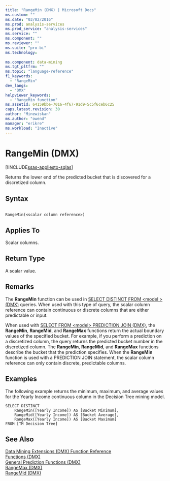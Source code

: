 ```yaml
---
title: "RangeMin (DMX) | Microsoft Docs"
ms.custom: ""
ms.date: "03/02/2016"
ms.prod: analysis-services
ms.prod_service: "analysis-services"
ms.service: ""
ms.component: ""
ms.reviewer: ""
ms.suite: "pro-bi"
ms.technology: 
  
ms.component: data-mining
ms.tgt_pltfrm: ""
ms.topic: "language-reference"
f1_keywords: 
  - "RangeMin"
dev_langs: 
  - "DMX"
helpviewer_keywords: 
  - "RangeMin function"
ms.assetid: 64159bbe-7016-4f67-91d9-5c5f6ceb6c25
caps.latest.revision: 30
author: "Minewiskan"
ms.author: "owend"
manager: "erikre"
ms.workload: "Inactive"
---
```

# RangeMin (DMX)
[!INCLUDE[ssas-appliesto-sqlas](../includes/ssas-appliesto-sqlas.md)]

  Returns the lower end of the predicted bucket that is discovered for a discretized column.  
  
## Syntax  
  
```  
  
RangeMin(<scalar column reference>)  
```  
  
## Applies To  
 Scalar columns.  
  
## Return Type  
 A scalar value.  
  
## Remarks  
 The **RangeMin** function can be used in [SELECT DISTINCT FROM &#60;model &#62; &#40;DMX&#41;](../dmx/select-distinct-from-model-dmx.md) queries. When used with this type of query, the scalar column reference can contain continuous or discrete columns that are either predictable or input.  
  
 When used with [SELECT FROM &#60;model&#62; PREDICTION JOIN &#40;DMX&#41;](../dmx/select-from-model-prediction-join-dmx.md), the **RangeMin**, **RangeMid**, and **RangeMax** functions return the actual boundary values of the specified bucket. For example, if you perform a prediction on a discretized column, the query returns the predicted bucket number in the discretized column. The **RangeMin**, **RangeMid**, and **RangeMax** functions describe the bucket that the prediction specifies. When the **RangeMin** function is used with a PREDICTION JOIN statement, the scalar column reference can only contain discrete, predictable columns.  
  
## Examples  
 The following example returns the minimum, maximum, and average values for the Yearly Income continuous column in the Decision Tree mining model.  
  
```  
SELECT DISTINCT   
    RangeMin([Yearly Income]) AS [Bucket Minimum],  
    RangeMid([Yearly Income]) AS [Bucket Average],   
    RangeMax([Yearly Income]) AS [Bucket Maximum]  
FROM [TM Decision Tree]  
```  
  
## See Also  
 [Data Mining Extensions &#40;DMX&#41; Function Reference](../dmx/data-mining-extensions-dmx-function-reference.md)   
 [Functions &#40;DMX&#41;](../dmx/functions-dmx.md)   
 [General Prediction Functions &#40;DMX&#41;](../dmx/general-prediction-functions-dmx.md)   
 [RangeMax &#40;DMX&#41;](../dmx/rangemax-dmx.md)   
 [RangeMid &#40;DMX&#41;](../dmx/rangemid-dmx.md)  
  
  
